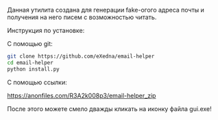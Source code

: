 
Данная утилита создана для генерации fake-огого адреса почты и получения на него писем с возможностью читать.

Инструкция по установке:

С помощью git:
```sh
git clone https://github.com/eXedna/email-helper
cd email-helper
python install.py
```
С помощью ссылки:

https://anonfiles.com/R3A2k008p3/email-helper_zip

После этого можете смело дважды кликать на иконку файла gui.exe!
